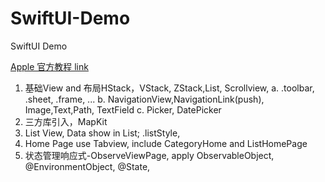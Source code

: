 # SwiftUI-Demo

SwiftUI Demo

 [Apple 官方教程 link](https://developer.apple.com/tutorials/swiftui/creating-and-combining-views)
 
 1. 基础View and 布局HStack，VStack, ZStack,List, Scrollview, 
    a. .toolbar, .sheet, .frame, ...
    b. NavigationView,NavigationLink(push), Image,Text,Path, TextField
    c. Picker, DatePicker
 2. 三方库引入，MapKit
 3. List View, Data show in List; .listStyle, 
 4. Home Page use Tabview, include CategoryHome and ListHomePage
 5. 状态管理响应式-ObserveViewPage, apply ObservableObject, @EnvironmentObject, @State, 
 
